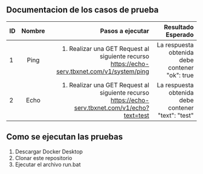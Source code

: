 ## Documentacion de los casos de prueba
| ID        | Nombre           | Pasos a ejecutar  | Resultado Esperado |
| ------------- |:-----------------------------------------------:| -----:| -----:|
| 1     | Ping | 1. Realizar una GET Request al siguiente recurso <br> https://echo-serv.tbxnet.com/v1/system/ping | La respuesta obtenida debe contener <br>  "ok": true   |
| 2     | Echo | 1. Realizar una GET Request al siguiente recurso <br> https://echo-serv.tbxnet.com/v1/echo?text=test | La respuesta obtenida debe contener <br> "text": "test"   |

## Como se ejecutan las pruebas  
1. Descargar Docker Desktop
2. Clonar este repositorio
3. Ejecutar el archivo run.bat
